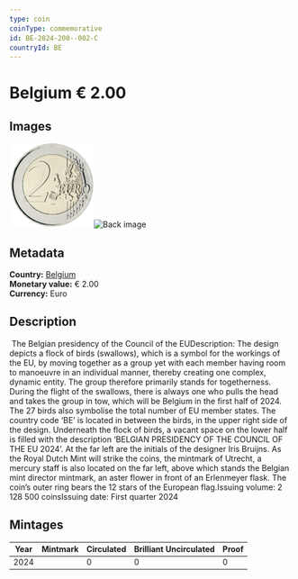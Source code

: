 ```yaml
---
type: coin
coinType: commemorative
id: BE-2024-200--002-C
countryId: BE
---
```


# Belgium € 2.00

## Images

<img src="../../Images/common-2007-200.png" height="150" alt="Front image"><img src="Images/BE-2024-200-002.png" height="150" alt="Back image">

## Metadata

**Country:** [Belgium](../../Countries/Belgium/index.md)\
**Monetary value:** € 2.00\
**Currency:** Euro

## Description
&nbsp;The Belgian presidency of the Council of the EUDescription:&nbsp;The design depicts a flock of birds (swallows), which is a symbol for the workings of the EU, by moving together as a group yet with each member having room to manoeuvre in an individual manner, thereby creating one complex, dynamic entity. The group therefore primarily stands for togetherness. During the flight of the swallows, there is always one who pulls the head and takes the group in tow, which will be Belgium in the first half of 2024. The 27 birds also symbolise the total number of EU member states. The country code ‘BE’ is located in between the birds, in the upper right side of the design. Underneath the flock of birds, a vacant space on the lower half is filled with the description ‘BELGIAN PRESIDENCY OF THE COUNCIL OF THE EU 2024’. At the far left are the initials of the designer Iris Bruijns. As the Royal Dutch Mint will strike the coins, the mintmark of Utrecht, a mercury staff is also located on the far left, above which stands the Belgian mint director mintmark, an aster flower in front of an Erlenmeyer flask. The coin’s outer ring bears the 12 stars of the European flag.Issuing volume:&nbsp;2 128 500 coinsIssuing date:&nbsp;First quarter 2024

## Mintages

| Year | Mintmark | Circulated | Brilliant Uncirculated | Proof |
| ---- | -------- | ---------- | ---------------------- | ----- |
| 2024 | | 0 | 0 | 0 |
